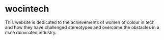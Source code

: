# wocintech
This website is dedicated to the achievements of women of colour in tech and how they have challenged stereotypes and overcome the obstacles in a male dominated industry. 
